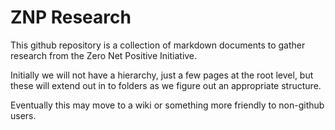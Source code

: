 ZNP Research
========

This github repository is a collection of markdown documents to gather research 
from the Zero Net Positive Initiative.

Initially we will not have a hierarchy, just a few pages at the root level, but these 
will extend out in to folders as we figure out an appropriate structure.

Eventually this may move to a wiki or something more friendly to non-github users. 
